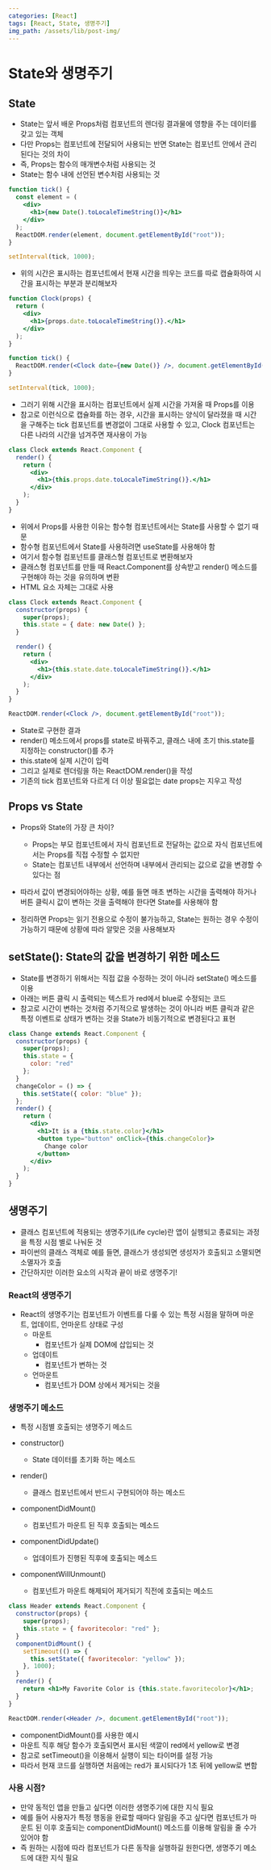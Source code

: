 ```yaml
---
categories: [React]
tags: [React, State, 생명주기]
img_path: /assets/lib/post-img/
---
```


# State와 생명주기

## State

- State는 앞서 배운 Props처럼 컴포넌트의 렌더링 결과물에 영향을 주는 데이터를 갖고 있는 객체
- 다만 Props는 컴포넌트에 전달되어 사용되는 반면 State는 컴포넌트 안에서 관리된다는 것의 차이
- 즉, Props는 함수의 매개변수처럼 사용되는 것
- State는 함수 내에 선언된 변수처럼 사용되는 것

```jsx
function tick() {
  const element = (
    <div>
      <h1>{new Date().toLocaleTimeString()}</h1>
    </div>
  );
  ReactDOM.render(element, document.getElementById("root"));
}

setInterval(tick, 1000);
```

- 위의 시간은 표시하는 컴포넌트에서 현재 시간을 띄우는 코드를 따로 캡슐화하여 시간을 표시하는 부분과 분리해보자

```jsx
function Clock(props) {
  return (
    <div>
      <h1>{props.date.toLocaleTimeString()}.</h1>
    </div>
  );
}

function tick() {
  ReactDOM.render(<Clock date={new Date()} />, document.getElementById("root"));
}

setInterval(tick, 1000);
```

- 그러기 위해 시간을 표시하는 컴포넌트에서 실제 시간을 가져올 때 Props를 이용
- 참고로 이런식으로 캡슐화를 하는 경우, 시간을 표시하는 양식이 달라졌을 때 시간을 구해주는 tick 컴포넌트를 변경없이 그대로 사용할 수 있고, Clock 컴포넌트는 다른 나라의 시간을 넘겨주면 재사용이 가능

```jsx
class Clock extends React.Component {
  render() {
    return (
      <div>
        <h1>{this.props.date.toLocaleTimeString()}.</h1>
      </div>
    );
  }
}
```

- 위에서 Props를 사용한 이유는 함수형 컴포넌트에서는 State를 사용할 수 없기 때문
- 함수형 컴포넌트에서 State를 사용하려면 useState를 사용해야 함
- 여기서 함수형 컴포넌트를 클래스형 컴포넌트로 변환해보자
- 클래스형 컴포넌트를 만들 때 React.Component를 상속받고 render() 메소드를 구현해야 하는 것을 유의하며 변환
- HTML 요소 자체는 그대로 사용

```jsx
class Clock extends React.Component {
  constructor(props) {
    super(props);
    this.state = { date: new Date() };
  }

  render() {
    return (
      <div>
        <h1>{this.state.date.toLocaleTimeString()}.</h1>
      </div>
    );
  }
}

ReactDOM.render(<Clock />, document.getElementById("root"));
```

- State로 구현한 결과
- render() 메소드에서 props를 state로 바꿔주고, 클래스 내에 초기 this.state를 지정하는 constructor()를 추가
- this.state에 실제 시간이 입력
- 그리고 실제로 렌더링을 하는 ReactDOM.render()을 작성
- 기존의 tick 컴포넌트와 다르게 더 이상 필요없는 date props는 지우고 작성

## Props vs State

- Props와 State의 가장 큰 차이?

  - Props는 부모 컴포넌트에서 자식 컴포넌트로 전달하는 값으로 자식 컴포넌트에서는 Props를 직접 수정할 수 없지만
  - State는 컴포넌트 내부에서 선언하며 내부에서 관리되는 값으로 값을 변경할 수 있다는 점

- 따라서 값이 변경되어야하는 상황, 예를 들면 매초 변하는 시간을 출력해야 하거나 버튼 클릭시 값이 변하는 것을 출력해야 한다면 State를 사용해야 함
- 정리하면 Props는 읽기 전용으로 수정이 불가능하고, State는 원하는 경우 수정이 가능하기 때문에 상황에 따라 알맞은 것을 사용해보자

## setState(): State의 값을 변경하기 위한 메소드

- State를 변경하기 위해서는 직접 값을 수정하는 것이 아니라 setState() 메소드를 이용
- 아래는 버튼 클릭 시 출력되는 텍스트가 red에서 blue로 수정되는 코드
- 참고로 시간이 변하는 것처럼 주기적으로 발생하는 것이 아니라 버튼 클릭과 같은 특정 이벤트로 상태가 변하는 것을 State가 비동기적으로 변경된다고 표현

```jsx
class Change extends React.Component {
  constructor(props) {
    super(props);
    this.state = {
      color: "red"
    };
  }
  changeColor = () => {
    this.setState({ color: "blue" });
  };
  render() {
    return (
      <div>
        <h1>It is a {this.state.color}</h1>
        <button type="button" onClick={this.changeColor}>
          Change color
        </button>
      </div>
    );
  }
}
```

## 생명주기

- 클래스 컴포넌트에 적용되는 생명주기(Life cycle)란 앱이 실행되고 종료되는 과정을 특정 시점 별로 나눠둔 것
- 파이썬의 클래스 객체로 예를 들면, 클래스가 생성되면 생성자가 호출되고 소멸되면 소멸자가 호출
- 간단하지만 이러한 요소의 시작과 끝이 바로 생명주기!

### React의 생명주기

- React의 생명주기는 컴포넌트가 이벤트를 다룰 수 있는 특정 시점을 말하며 마운트, 업데이트, 언마운트 상태로 구성
  - 마운트
    - 컴포넌트가 실제 DOM에 삽입되는 것
  - 업데이트
    - 컴포넌트가 변하는 것
  - 언마운트
    - 컴포넌트가 DOM 상에서 제거되는 것을

### 생명주기 메소드

- 특정 시점별 호출되는 생명주기 메소드

- constructor()
  - State 데이터를 초기화 하는 메소드
- render()
  - 클래스 컴포넌트에서 반드시 구현되어야 하는 메소드
- componentDidMount()
  - 컴포넌트가 마운트 된 직후 호출되는 메소드
- componentDidUpdate()
  - 업데이트가 진행된 직후에 호출되는 메소드
- componentWillUnmount()
  - 컴포넌트가 마운트 해제되어 제거되기 직전에 호출되는 메소드

```jsx
class Header extends React.Component {
  constructor(props) {
    super(props);
    this.state = { favoritecolor: "red" };
  }
  componentDidMount() {
    setTimeout(() => {
      this.setState({ favoritecolor: "yellow" });
    }, 1000);
  }
  render() {
    return <h1>My Favorite Color is {this.state.favoritecolor}</h1>;
  }
}

ReactDOM.render(<Header />, document.getElementById("root"));
```

- componentDidMount()를 사용한 예시
- 마운트 직후 해당 함수가 호출되면서 표시된 색깔이 red에서 yellow로 변경
- 참고로 setTimeout()을 이용해서 실행이 되는 타이머를 설정 가능
- 따라서 현재 코드를 실행하면 처음에는 red가 표시되다가 1초 뒤에 yellow로 변함

### 사용 시점?

- 만약 동적인 앱을 만들고 싶다면 이러한 생명주기에 대한 지식 필요
- 예를 들어 사용자가 특정 행동을 완료할 때마다 알림을 주고 싶다면 컴포넌트가 마운트 된 이후 호출되는 componentDidMount() 메소드를 이용해 알림을 줄 수가 있어야 함
- 즉 원하는 시점에 따라 컴포넌트가 다른 동작을 실행하길 원한다면, 생명주기 메소드에 대한 지식 필요
